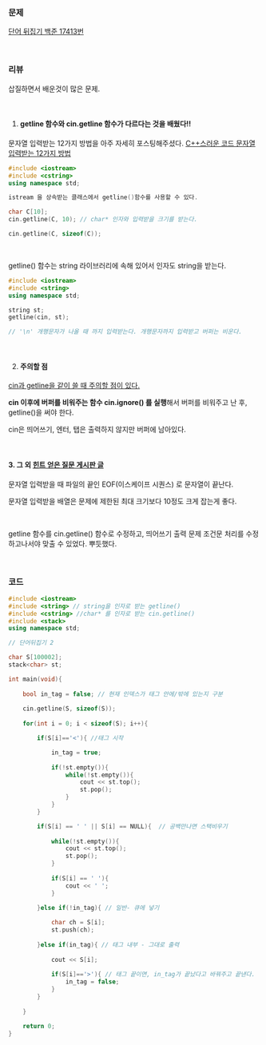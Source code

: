### 문제

[단어 뒤집기 백준 17413번](https://www.acmicpc.net/problem/17413)

</br>

### 리뷰

삽질하면서 배운것이 많은 문제. 

</br>

1. #### **getline 함수와 cin.getline 함수가 다르다는 것을 배웠다!!**

문자열 입력받는 12가지 방법을 아주 자세히 포스팅해주셨다. [C++스러운 코드 문자열 입력받는 12가지 방법](http://egloos.zum.com/hanjw8410/v/4056009)

```C++
#include <iostream>
#include <cstring>
using namespace std;

istream 을 상속받는 클래스에서 getline()함수를 사용할 수 있다. 

char C[10];
cin.getline(C, 10); // char* 인자와 입력받을 크기를 받는다. 

cin.getline(C, sizeof(C)); 
```

</br>

getline() 함수는 string 라이브러리에 속해 있어서 인자도 string을 받는다. 

```C++
#include <iostream>
#include <string>
using namespace std;

string st;
getline(cin, st);

// '\n' 개행문자가 나올 때 까지 입력받는다. 개행문자까지 입력받고 버퍼는 비운다. 
```

</br>

2. #### 주의할 점 

[cin과 getline을 같이 쓸 때 주의할 점이 있다.](http://blog.naver.com/PostView.nhn?blogId=jhnyang&logNo=221514208149&categoryNo=33&parentCategoryNo=0&viewDate=&currentPage=1&postListTopCurrentPage=1&from=search) 

**cin 이후에 버퍼를 비워주는 함수 cin.ignore() 를 실행**해서 버퍼를 비워주고 난 후, getline()을 써야 한다. 

cin은 띄어쓰기, 엔터, 탭은 출력하지 않지만 버퍼에 남아있다. 

</br>

#### 	3. 그 외 [힌트 얻은 질문 게시판 글](https://www.acmicpc.net/board/view/49906)

문자열 입력받을 때 파일의 끝인 EOF(이스케이프 시퀀스) 로 문자열이 끝난다.

문자열 입력받을 배열은 문제에 제한된 최대 크기보다 10정도 크게 잡는게 좋다. 

 </br>

getline 함수를 cin.getline() 함수로 수정하고, 띄어쓰기 출력 문제 조건문 처리를 수정하고나서야 맞출 수 있었다. 뿌듯했다. 

</br>

### 코드

```c++
#include <iostream>
#include <string> // string을 인자로 받는 getline()
#include <cstring> //char* 를 인자로 받는 cin.getline()
#include <stack>
using namespace std;

// 단어뒤집기 2  

char S[100002];
stack<char> st;

int main(void){
 
	bool in_tag = false; // 현재 인덱스가 태그 안에/밖에 있는지 구분 
 	
	cin.getline(S, sizeof(S));
 	
  	for(int i = 0; i < sizeof(S); i++){

 		if(S[i]=='<'){ //태그 시작  

			in_tag = true; 
			
			if(!st.empty()){
				while(!st.empty()){
					cout << st.top();
					st.pop();
				}
			}	
		}

		if(S[i] == ' ' || S[i] == NULL){  // 공백만나면 스택비우기  
			
			while(!st.empty()){
				cout << st.top();
				st.pop();
			}
			
			if(S[i] == ' '){
				cout << ' ';
			}
			
		}else if(!in_tag){ // 일반- 큐에 넣기   

			char ch = S[i]; 
			st.push(ch);
				
		}else if(in_tag){ // 태그 내부 - 그대로 출력 
		
			cout << S[i];	
			
			if(S[i]=='>'){ // 태그 끝이면, in_tag가 끝났다고 바꿔주고 끝낸다. 
				in_tag = false; 
			}
		}
		
	}

	return 0;
}
```

